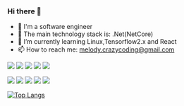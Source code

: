 ### Hi there 👋

<!--
**Yinger/Yinger** is a ✨ _special_ ✨ repository because its `README.md` (this file) appears on your GitHub profile.

Here are some ideas to get you started:

- 🔭 I’m currently working on ...
- 🌱 I’m currently learning ...
- 👯 I’m looking to collaborate on ...
- 🤔 I’m looking for help with ...
- 💬 Ask me about ...
- 📫 How to reach me: ...
- 😄 Pronouns: ...
- ⚡ Fun fact: ...

[![](https://img.shields.io/badge/macOS-292e33?style=flat-square&logo=apple&logoColor=ffffff)]()
[![](https://img.shields.io/badge/linux-292e33?style=flat-square&logo=linux&logoColor=ffffff)](https://www.linux.org/)

[![](https://img.shields.io/badge/-Node.js-43853d?style=flat-square&logo=node.js&logoColor=ffffff)](https://nodejs.org/)
[![](https://img.shields.io/badge/-Nginx-269539?style=flat-square&logo=nginx&logoColor=ffffff)](https://nginx.org/)
[![](https://img.shields.io/badge/-Docker-2496ed?style=flat-square&logo=Docker&logoColor=ffffff)](https://www.docker.com/)
[![](https://img.shields.io/badge/-Kubernetes-326ce5?style=flat-square&logo=Kubernetes&logoColor=ffffff)](https://kubernetes.io/)
[![](https://img.shields.io/badge/-Swagger-85ea2d?style=flat-square&logo=Swagger&logoColor=000000)](https://swagger.io/)

[![Top Langs](https://github-readme-stats.vercel.app/api/top-langs/?username=Yinger&layout=compact)](https://github.com/anuraghazra/github-readme-stats)
-->


- 🔭 I'm a software engineer
- 👯 The main technology stack is: .Net(NetCore)
- 🌱 I’m currently learning Linux,Tensorflow2.x and React
- 📫 How to reach me: melody.crazycoding@gmail.com


[![](https://img.shields.io/badge/Windows-2376bc?style=flat-square&logo=windows&logoColor=ffffff)](https://www.microsoft.com/windows/get-windows-10)
[![](https://img.shields.io/badge/CentOS-262577?style=flat-square&logo=CentOS&logoColor=ffffff)](https://www.centos.org/)
[![](https://img.shields.io/badge/Visual%20Studio-5c2d91?style=flat-square&logo=visual-studio&logoColor=ffffff)](https://code.visualstudio.com/)
[![](https://img.shields.io/badge/Visual%20Studio%20Code-007acc?style=flat-square&logo=visual-studio-code&logoColor=ffffff)](https://code.visualstudio.com/)
[![](https://img.shields.io/badge/-Jupyter-f37626?style=flat-square&logo=Jupyter&logoColor=ffffff)](https://jupyter.org/)

[![](https://img.shields.io/badge/-Core-5c2d91?style=flat-square&logo=.Net&logoColor=ffffff)](https://dotnet.microsoft.com/)
[![](https://img.shields.io/badge/-TypeScript-007acc?style=flat-square&logo=TypeScript&logoColor=ffffff)](https://www.typescriptlang.org/)
[![](https://img.shields.io/badge/-React-61dafb?style=flat-square&logo=react&logoColor=ffffff)](https://reactjs.org/)
[![](https://img.shields.io/badge/-Python-3776ab?style=flat-square&logo=Python&logoColor=ffffff)](https://www.python.org/)
[![](https://img.shields.io/badge/-TensorFlow-ff6f00?style=flat-square&logo=TensorFlow&logoColor=ffffff)](https://www.tensorflow.org/)

[![Top Langs](https://github-readme-stats.vercel.app/api/top-langs/?username=Yinger&layout=compact)](https://github.com/anuraghazra/github-readme-stats)
